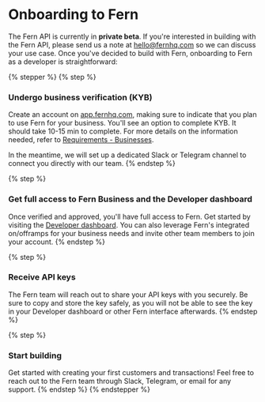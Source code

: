 # Onboarding to Fern

The Fern API is currently in **private beta**. If you're interested in building with the Fern API, please send us a note at [hello@fernhq.com](mailto:hello@fernhq.com) so we can discuss your use case. Once you've decided to build with Fern, onboarding to Fern as a developer is straightforward:

{% stepper %}
{% step %}
### Undergo business verification (KYB)

Create an account on [app.fernhq.com](https://app.fernhq.com/), making sure to indicate that you plan to use Fern for your business. You'll see an option to complete KYB. It should take 10-15 min to complete. For more details on the information needed, refer to [Requirements - Businesses](../guides/create-a-customer/requirements-businesses.md).&#x20;

In the meantime, we will set up a dedicated Slack or Telegram channel to connect you directly with our team.
{% endstep %}

{% step %}
### Get full access to Fern Business and the Developer dashboard

Once verified and approved, you'll have full access to Fern. Get started by visiting the [Developer dashboard](developer-dashboard.md). You can also leverage Fern's integrated on/offramps for your business needs and invite other team members to join your account.
{% endstep %}

{% step %}
### Receive API keys

The Fern team will reach out to share your API keys with you securely. Be sure to copy and store the key safely, as you will not be able to see the key in your Developer dashboard or other Fern interface afterwards.
{% endstep %}

{% step %}
### Start building

Get started with creating your first customers and transactions! Feel free to reach out to the Fern team through Slack, Telegram, or email for any support.
{% endstep %}
{% endstepper %}

